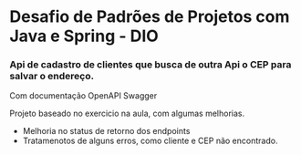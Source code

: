 # Desafio de Padrões de Projetos com Java e Spring - DIO

### Api de cadastro de clientes que busca de outra Api o CEP para salvar o endereço.
Com documentação OpenAPI Swagger

Projeto baseado no exercicio na aula, com algumas melhorias.
 - Melhoria no status de retorno dos endpoints
 - Tratamenotos de alguns erros, como cliente e CEP não encontrado.
 
